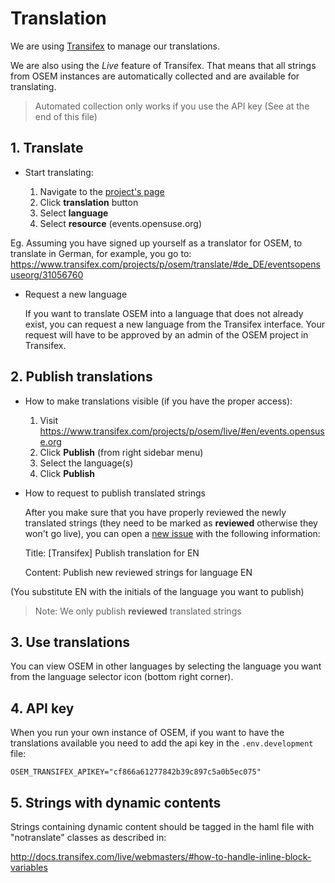 # Translation
We are using [Transifex](https://www.transifex.com/opensuse-community/osem/) to manage our translations.

We are also using the _Live_ feature of Transifex. That means that all strings from OSEM instances are automatically collected and are available for translating.
>Automated collection only works if you use the API key (See at the end of this file)

## 1. Translate
  * Start translating:

    1. Navigate to the [project's page](https://www.transifex.com/opensuse-community/osem)
    2. Click **translation** button
    3. Select **language**
    4. Select **resource** (events.opensuse.org)

Eg. Assuming you have signed up yourself as a translator for OSEM, to translate in German, for example, you go to: https://www.transifex.com/projects/p/osem/translate/#de_DE/eventsopensuseorg/31056760

  * Request a new language

    If you want to translate OSEM into a language that does not already exist, you can request a new language from the Transifex interface. Your request will have to be approved by an admin of the OSEM project in Transifex.

## 2. Publish translations
  * How to make translations visible (if you have the proper access):
    1.  Visit https://www.transifex.com/projects/p/osem/live/#en/events.opensuse.org
    2.  Click **Publish** (from right sidebar menu)
    3.  Select the language(s)
    4.  Click **Publish**

  * How to request to publish translated strings

    After you make sure that you have properly reviewed the newly translated strings (they need to be marked as **reviewed** otherwise they won't go live), you can open a [new issue](https://github.com/openSUSE/osem/issues/new) with the following information:

    Title: [Transifex] Publish translation for EN

    Content: Publish new reviewed strings for language EN

  (You substitute EN with the initials of the language you want to publish)

> Note: We only publish **reviewed** translated strings

## 3. Use translations
You can view OSEM in other languages by selecting the language you want from the language selector icon (bottom right corner).

## 4. API key
When you run your own instance of OSEM, if you want to have the translations available you need to add the api key in the `.env.development` file:

`OSEM_TRANSIFEX_APIKEY="cf866a61277842b39c897c5a0b5ec075"`

## 5. Strings with dynamic contents

Strings containing dynamic content should be tagged in the haml file with "notranslate" classes as described in:

http://docs.transifex.com/live/webmasters/#how-to-handle-inline-block-variables
